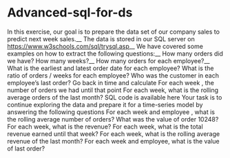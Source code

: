 # Advanced-sql-for-ds
In this exercise, our goal is to prepare the data set of our company sales to predict next week sales.__ 
The data is stored in our SQL server on https://www.w3schools.com/sql/trysql.asp__ 
We have covered some examples on how to extract the following questions:__
How many orders did we have? How many weeks?__
How many orders for each employee?__
What is the earliest and latest order date for each employee? What is the ratio of orders / weeks for each employee?
Who was the customer in each employee’s last order?
Go back in time and calculate
For each week , the number of orders we had until that point
For each week, what is the rolling average orders of the last month?
SQL code is available here
Your task is to continue exploring the data and prepare it for a time-series model by answering the following questions
For each week and employee , what is the rolling average number of orders?
What was the value of order 10248? 
For each week, what is the revenue?
For each week, what is the total revenue earned until that week?
For each week, what is the rolling average revenue of the last month?
For each week and employee, what is the value of last order?
